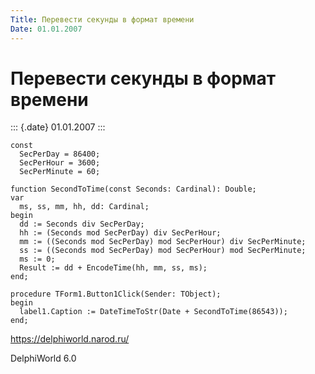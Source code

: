 ```yaml
---
Title: Перевести секунды в формат времени
Date: 01.01.2007
---
```



Перевести секунды в формат времени
==================================

::: {.date}
01.01.2007
:::

    const 
      SecPerDay = 86400; 
      SecPerHour = 3600; 
      SecPerMinute = 60; 
     
    function SecondToTime(const Seconds: Cardinal): Double; 
    var 
      ms, ss, mm, hh, dd: Cardinal; 
    begin 
      dd := Seconds div SecPerDay; 
      hh := (Seconds mod SecPerDay) div SecPerHour; 
      mm := ((Seconds mod SecPerDay) mod SecPerHour) div SecPerMinute; 
      ss := ((Seconds mod SecPerDay) mod SecPerHour) mod SecPerMinute; 
      ms := 0; 
      Result := dd + EncodeTime(hh, mm, ss, ms); 
    end; 
     
    procedure TForm1.Button1Click(Sender: TObject); 
    begin 
      label1.Caption := DateTimeToStr(Date + SecondToTime(86543)); 
    end; 

<https://delphiworld.narod.ru/>

DelphiWorld 6.0

 
